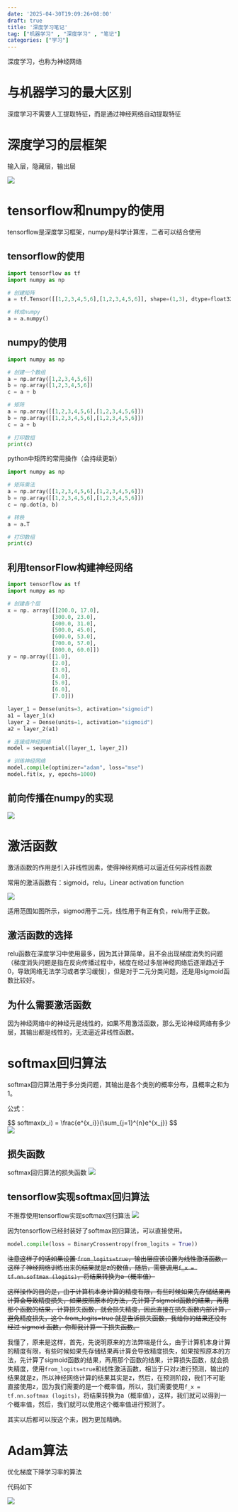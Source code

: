```yaml
---
date: '2025-04-30T19:09:26+08:00'
draft: true
title: '深度学习笔记'
tag: ["机器学习" , "深度学习" , "笔记"]
categories: ["学习"]
---
```


深度学习，也称为神经网络

# 与机器学习的最大区别

深度学习不需要人工提取特征，而是通过神经网络自动提取特征

# 深度学习的层框架

输入层，隐藏层，输出层

<img src = "../pics/深度学习框架图.png"/>

# tensorflow和numpy的使用

tensorflow是深度学习框架，numpy是科学计算库，二者可以结合使用

## tensorflow的使用

```python
import tensorflow as tf
import numpy as np

# 创建矩阵
a = tf.Tensor([[1,2,3,4,5,6],[1,2,3,4,5,6]], shape=(1,3), dtype=float32)

# 转成numpy
a = a.numpy()

```

## numpy的使用

```python
import numpy as np

# 创建一个数组
a = np.array([1,2,3,4,5,6])
b = np.array([1,2,3,4,5,6])
c = a + b

# 矩阵
a = np.array([[1,2,3,4,5,6],[1,2,3,4,5,6]])
b = np.array([[1,2,3,4,5,6],[1,2,3,4,5,6]])
c = a + b

# 打印数组
print(c)
```

python中矩阵的常用操作（会持续更新）

```python
import numpy as np

# 矩阵乘法
a = np.array([[1,2,3,4,5,6],[1,2,3,4,5,6]])
b = np.array([[1,2,3,4,5,6],[1,2,3,4,5,6]])
c = np.dot(a, b)

# 转秩
a = a.T

# 打印数组
print(c)
```

## 利用tensorFlow构建神经网络

```python
import tensorflow as tf
import numpy as np

# 创建各个层
x = np. array([[200.0, 17.0],
              [300.0, 23.0],
              [400.0, 31.0],
              [500.0, 45.0],
              [600.0, 53.0],
              [700.0, 57.0],
              [800.0, 60.0]])
y = np.array([[1.0],
              [2.0],
              [3.0],
              [4.0],
              [5.0],
              [6.0],
              [7.0]])

layer_1 = Dense(units=3, activation="sigmoid")
a1 = layer_1(x)
layer_2 = Dense(units=1, activation="sigmoid")
a2 = layer_2(a1)

# 连接成神经网络
model = sequential([layer_1, layer_2])

# 训练神经网络
model.compile(optimizer="adam", loss="mse")
model.fit(x, y, epochs=1000)

```

## 前向传播在numpy的实现

<img src = "../pics/前向传播numpy实现.png"/>

# 激活函数

激活函数的作用是引入非线性因素，使得神经网络可以逼近任何非线性函数

常用的激活函数有：sigmoid，relu，Linear activation function

<img src = "../pics/激活函数选择.png"/>

适用范围如图所示，sigmod用于二元，线性用于有正有负，relu用于正数。

## 激活函数的选择

relu函数在深度学习中使用最多，因为其计算简单，且不会出现梯度消失的问题（梯度消失问题是指在反向传播过程中，梯度在经过多层神经网络后逐渐趋近于0，导致网络无法学习或者学习缓慢），但是对于二元分类问题，还是用sigmoid函数比较好。

## 为什么需要激活函数

因为神经网络中的神经元是线性的，如果不用激活函数，那么无论神经网络有多少层，其输出都是线性的，无法逼近非线性函数。

# softmax回归算法

softmax回归算法用于多分类问题，其输出是各个类别的概率分布，且概率之和为1。

公式：
<div>
$$
softmax(x_i) = \frac{e^{x_i}}{\sum_{j=1}^{n}e^{x_j}}
$$
</div>

<img src = "../pics/softmax函数.png"/>

## 损失函数
softmax回归算法的损失函数
<img src = "../pics/softmax损失函数.png">

## tensorflow实现softmax回归算法
不推荐使用tensorflow实现softmax回归算法
<img src = "../pics/softmax激活函数python代码.png">

因为tensorflow已经封装好了softmax回归算法，可以直接使用。

```python
model.compile(loss = BinaryCrossentropy(from_logits = True))
```
~~注意这样子的话如果设置 ```from_logits=true```，输出层应该设置为线性激活函数，这样子神经网络训练出来的结果就是z的数值，随后，需要调用```f_x = tf.nn.softmax (logits)```，将结果转换为a（概率值）~~

~~这样操作的目的是，由于计算机本身计算的精度有限，有些时候如果先存储结果再计算会导致精度损失，如果按照原本的方法，先计算了sigmoid函数的结果，再用那个函数的结果，计算损失函数，就会损失精度，因此直接在损失函数内部计算，避免精度损失，这个 from_logits=true 就是告诉损失函数，我给你的结果还没有经过 sigmoid 函数，你帮我计算一下损失函数。~~

我懂了，原来是这样，首先，先说明原来的方法弊端是什么，由于计算机本身计算的精度有限，有些时候如果先存储结果再计算会导致精度损失，如果按照原本的方法，先计算了sigmoid函数的结果，再用那个函数的结果，计算损失函数，就会损失精度，使用```from_logits=true```和线性激活函数，相当于只对z进行预测，输出的结果就是z，所以神经网络计算的结果其实是z，然后，在预测阶段，我们不可能直接使用z，因为我们需要的是一个概率值，所以，我们需要使用```f_x = tf.nn.softmax (logits)```，将结果转换为a（概率值），这样，我们就可以得到一个概率值，然后，我们就可以使用这个概率值进行预测了。

其实以后都可以按这个来，因为更加精确。

# Adam算法

优化梯度下降学习率的算法

代码如下

<img src = "../pics/Adam算法代码.png"/>